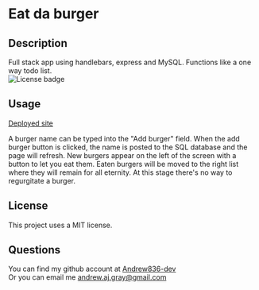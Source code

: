 # Eat da burger
## Description
Full stack app using handlebars, express and MySQL. Functions like a one way todo list.  
![License badge](https://img.shields.io/badge/license-MIT-green)

## Usage
[Deployed site](https://andrew-burger.herokuapp.com/)

A burger name can be typed into the "Add burger" field. When the add burger button is clicked, the name is posted to the SQL database and the page will refresh. New burgers appear on the left of the screen with a button to let you eat them. Eaten burgers will be moved to the right list where they will remain for all eternity. At this stage there's no way to regurgitate a burger.
## License
This project uses a MIT license.

## Questions
You can find my github account at
[Andrew836-dev](https://github.com/Andrew836-dev)  
Or you can email me andrew.aj.gray@gmail.com
